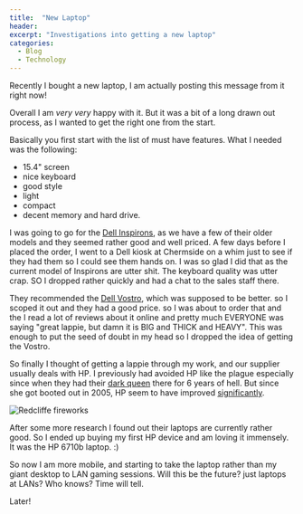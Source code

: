 ```yaml
---
title:  "New Laptop"
header:
excerpt: "Investigations into getting a new laptop"
categories: 
  - Blog
  - Technology
---
```


Recently I bought a new laptop, I am actually posting this message from it right now!

Overall I am *very very* happy with it. But it was a bit of a long drawn out process, as I wanted to get the right one from the start.

Basically you first start with the list of must have features. What I needed was the following:

* 15.4" screen
* nice keyboard
* good style
* light
* compact
* decent memory and hard drive.

I was going to go for the [Dell Inspirons](http://en.wikipedia.org/wiki/Dell_Inspiron), as we have a few of their older models and they seemed rather good and well priced. A few days before I placed the order, I went to a Dell kiosk at Chermside on a whim just to see if they had them so I could see them hands on. I was so glad I did that as the current model of Inspirons are utter shit. The keyboard quality was utter crap. SO I dropped rather quickly and had a chat to the sales staff there.

They recommended the [Dell Vostro](http://en.wikipedia.org/wiki/Dell_Vostro), which was supposed to be better. so I scoped it out and they had a good price. so I was about to order that and the I read a lot of reviews about it online and pretty much EVERYONE was saying "great lappie, but damn it is BIG and THICK and HEAVY". This was enough to put the seed of doubt in my head so I dropped the idea of getting the Vostro.

So finally I thought of getting a lappie through my work, and our supplier usually deals with HP. I previously had avoided HP like the plague especially since when they had their [dark queen](http://en.wikipedia.org/wiki/Dell_Vostro) there for 6 years of hell. But since she got booted out in 2005, HP seem to have improved [significantly](http://finance.google.com/finance?q=NYSE:HPQ).

![Redcliffe fireworks](https://blogresourcestorage.blob.core.windows.net/images/2007/11/compaq-6710b.jpg)

After some more research I found out their laptops are currently rather good. So I ended up buying my first HP device and am loving it immensely. It was the HP 6710b laptop. :)

So now I am more mobile, and starting to take the laptop rather than my giant desktop to LAN gaming sessions. Will this be the future? just laptops at LANs? Who knows? Time will tell.

Later!